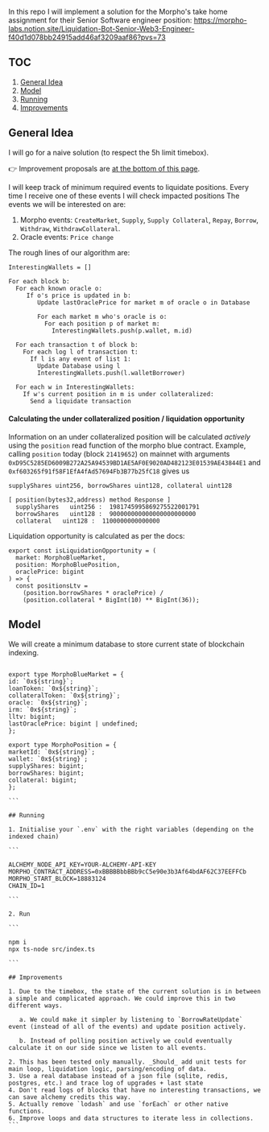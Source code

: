 In this repo I will implement a solution for the Morpho's take home assignment for their Senior Software engineer position:
https://morpho-labs.notion.site/Liquidation-Bot-Senior-Web3-Engineer-f40d1d078bb24915add46af3209aaf86?pvs=73

## TOC

1. [General Idea](#general-idea)
2. [Model](#model)
3. [Running](#running)
4. [Improvements](#improvements)

## General Idea

I will go for a naive solution (to respect the 5h limit timebox).

👉 Improvement proposals are [at the bottom of this page](#improvements).

I will keep track of minimum required events to liquidate positions. Every time I receive one of these events I will check impacted positions
The events we will be interested on are:

1. Morpho events: `CreateMarket`, `Supply`, `Supply Collateral`, `Repay`, `Borrow`, `Withdraw`, `WithdrawCollateral`.
2. Oracle events: `Price change`

The rough lines of our algorithm are:

```
InterestingWallets = []

For each block b:
  For each known oracle o:
     If o's price is updated in b:
        Update lastOraclePrice for market m of oracle o in Database

        For each market m who's oracle is o:
          For each position p of market m:
            InterestingWallets.push(p.wallet, m.id)

  For each transaction t of block b:
    For each log l of transaction t:
      If l is any event of list 1:
        Update Database using l
        InterestingWallets.push(l.walletBorrower)

  For each w in InterestingWallets:
    If w's current position in m is under collateralized:
      Send a liquidate transaction
```

#### Calculating the under collateralized position / liquidation opportunity

Information on an under collateralized position will be calculated _actively_ using the `position` read function of the morpho blue contract.
Example, calling `position` today (block `21419652`) on mainnet with arguments `0xD95C5285ED6009B272A25A94539BD1AE5AF0E9020AD482123E01539AE43844E1` and `0xf603265f91f58F1EfA4fAd57694Fb3B77b25fC18` gives us

```
supplyShares uint256, borrowShares uint128, collateral uint128

[ position(bytes32,address) method Response ]
  supplyShares   uint256 :  1981745995869275522001791
  borrowShares   uint128 :  900000000000000000000000
  collateral   uint128 :  1100000000000000
```

Liquidation opportunity is calculated as per the docs:

```
export const isLiquidationOpportunity = (
  market: MorphoBlueMarket,
  position: MorphoBluePosition,
  oraclePrice: bigint
) => {
  const positionsLtv =
    (position.borrowShares * oraclePrice) /
    (position.collateral * BigInt(10) ** BigInt(36));
```

## Model

We will create a minimum database to store current state of blockchain indexing.

````

export type MorphoBlueMarket = {
id: `0x${string}`;
loanToken: `0x${string}`;
collateralToken: `0x${string}`;
oracle: `0x${string}`;
irm: `0x${string}`;
lltv: bigint;
lastOraclePrice: bigint | undefined;
};

export type MorphoPosition = {
marketId: `0x${string}`;
wallet: `0x${string}`;
supplyShares: bigint;
borrowShares: bigint;
collateral: bigint;
};

```

## Running

1. Initialise your `.env` with the right variables (depending on the indexed chain)

```

ALCHEMY_NODE_API_KEY=YOUR-ALCHEMY-API-KEY
MORPHO_CONTRACT_ADDRESS=0xBBBBBbbBBb9cC5e90e3b3Af64bdAF62C37EEFFCb
MORPHO_START_BLOCK=18883124
CHAIN_ID=1

```

2. Run

```

npm i
npx ts-node src/index.ts

```

## Improvements

1. Due to the timebox, the state of the current solution is in between a simple and complicated approach. We could improve this in two different ways.

   a. We could make it simpler by listening to `BorrowRateUpdate` event (instead of all of the events) and update position actively.

   b. Instead of polling position actively we could eventually calculate it on our side since we listen to all events.

2. This has been tested only manually. _Should_ add unit tests for main loop, liquidation logic, parsing/encoding of data.
3. Use a real database instead of a json file (sqlite, redis, postgres, etc.) and trace log of upgrades + last state
4. Don't read logs of blocks that have no interesting transactions, we can save alchemy credits this way.
5. Actually remove `lodash` and use `forEach` or other native functions.
6. Improve loops and data structures to iterate less in collections.
```
````
